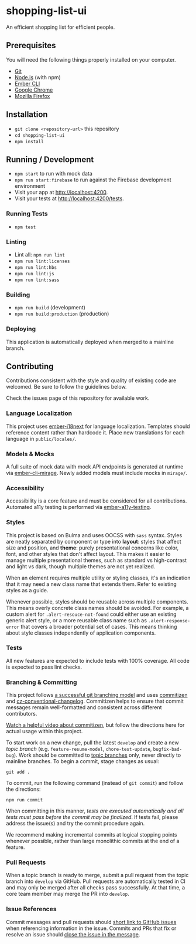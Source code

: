 # shopping-list-ui

An efficient shopping list for efficient people.

## Prerequisites

You will need the following things properly installed on your computer.

* [Git](https://git-scm.com/)
* [Node.js](https://nodejs.org/) (with npm)
* [Ember CLI](https://ember-cli.com/)
* [Google Chrome](https://google.com/chrome/)
* [Mozilla Firefox](https://www.mozilla.org/en-us/firefox/)

## Installation

* `git clone <repository-url>` this repository
* `cd shopping-list-ui`
* `npm install`

## Running / Development

* `npm start` to run with mock data
* `npm run start:firebase` to run against the Firebase development environment
* Visit your app at [http://localhost:4200](http://localhost:4200).
* Visit your tests at
  [http://localhost:4200/tests](http://localhost:4200/tests).

### Running Tests

* `npm test`

### Linting

* Lint all:  `npm run lint`
* `npm run lint:licenses`
* `npm run lint:hbs`
* `npm run lint:js`
* `npm run lint:sass`

### Building

* `npm run build` (development)
* `npm run build:production` (production)

### Deploying

This application is automatically deployed when merged to a mainline branch.

## Contributing

Contributions consistent with the style and quality of existing code are
welcomed.  Be sure to follow the guidelines below.

Check the issues page of this repository for available work.

### Language Localization

This project uses [ember-i18next](https://github.com/OCTRI/ember-i18next) for
language localization.  Templates should reference content rather than hardcode
it.  Place new translations for each language in `public/locales/`.

### Models & Mocks

A full suite of mock data with mock API endpoints is generated at runtime via
[ember-cli-mirage](https://www.ember-cli-mirage.com).  Newly added models must
include mocks in `mirage/`.

### Accessibility

Accessibility is a core feature and must be considered for all contributions.
Automated a11y testing is performed via
[ember-a11y-testing](https://github.com/ember-a11y/ember-a11y-testing).

### Styles

This project is based on Bulma and uses OOCSS with `sass` syntax.  Styles
are neatly separated by component or type into **layout**:  styles that affect
size and position, and **theme**:  purely presentational concerns like color,
font, and other styles that don't affect layout.  This makes it easier to
manage multiple presentational themes, such as standard vs high-contrast and
light vs dark, though multiple themes are not yet realized.

When an element requires multiple utility or styling classes, it's an
indication that it may need a new class name that extends them.  Refer to
existing styles as a guide.

Whenever possible, styles should be reusable across multiple components.  This
means overly concrete class names should be avoided.  For example, a custom
alert for `.alert-resouce-not-found` could either use an existing generic alert
style, or a more reusable class name such as `.alert-response-error` that
covers a broader potential set of cases.  This means thinking about style
classes independently of application components.

### Tests

All new features are expected to include tests with 100% coverage.  All code
is expected to pass lint checks.

### Branching & Committing

This project follows [a successful git branching model][nvie-git-branching] and
uses [commitizen][commitizen] and
[cz-conventional-changelog][cz-conventional-changelog].  Commitizen helps to
ensure that commit messages remain well-formatted and consistent across
different contributors.

[Watch a helpful video about commitizen][commitizen-video], but follow the
directions here for actual usage within this project.

To start work on a new change, pull the latest `develop` and create
a new _topic branch_ (e.g. `feature-resume-model`, `chore-test-update`,
`bugfix-bad-bug`).  Work should be committed to
[topic branches][nvie-git-branching] only, never directly to mainline branches.
To begin a commit, stage changes as usual:

```
git add .
```

To commit, run the following command (instead of `git commit`) and follow the
directions:

```
npm run commit
```

When committing in this manner, _tests are executed automatically and all tests
must pass before the commit may be finalized_.  If tests fail, please address
the issue(s) and try the commit procedure again.

We recommend making incremental commits at logical stopping points whenever
possible, rather than large monolithic commits at the end of a feature.

### Pull Requests

When a topic branch is ready to merge, submit a pull request from the topic
branch into `develop` via GitHub.  Pull requests are automatically tested in CI
and may only be merged after all checks pass successfully.  At that time,
a core team member may merge the PR into `develop`.

### Issue References

Commit messages and pull requests should
[short link to GitHub issues][issue-autolinking] when referencing information in
the issue.  Commits and PRs that fix or resolve an issue should
[close the issue in the message][issue-closing].


[nvie-git-branching]: http://nvie.com/posts/a-successful-git-branching-model/
[commitizen]: https://www.npmjs.com/package/commitizen
[cz-conventional-changelog]: https://www.npmjs.com/package/cz-conventional-changelog
[commitizen-video]: https://egghead.io/lessons/javascript-how-to-write-a-javascript-library-committing-a-new-feature-with-commitizen
[issue-autolinking]: https://help.github.com/articles/autolinked-references-and-urls/
[issue-closing]: https://help.github.com/articles/closing-issues-using-keywords/
